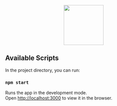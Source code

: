 
<p align="center">
  <img align="center" width="128" src="https://robohash.org/1?set=set2&size=180x180">
</p>

## Available Scripts

In the project directory, you can run:

### `npm start`

Runs the app in the development mode.<br>
Open [http://localhost:3000](http://localhost:3000) to view it in the browser.

